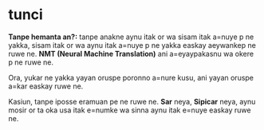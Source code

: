 # tunci

**Tanpe hemanta an?:** tanpe anakne aynu itak or wa sisam itak a=nuye p ne yakka, sisam itak or wa aynu itak a=nuye p ne yakka easkay aeywankep ne ruwe ne. **NMT (Neural Machine Translation)** ani a=eyaypakasnu wa okere p ne ruwe ne.

Ora, yukar ne yakka yayan oruspe poronno a=nure kusu, ani yayan oruspe a=kar easkay ruwe ne.

Kasiun, tanpe iposse eramuan pe ne ruwe ne. **Sar** neya, **Sipicar** neya, aynu mosir or ta oka usa itak e=numke wa sinna aynu itak e=nuye easkay ruwe ne.
